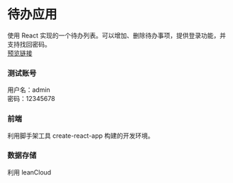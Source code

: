 # 待办应用

使用 React 实现的一个待办列表。可以增加、删除待办事项，提供登录功能，并支持找回密码。  
[预览链接](https://xmxshr.github.io/todolist-react/build/index.html)

### 测试账号
用户名：admin  
密码：12345678

### 前端
利用脚手架工具 create-react-app 构建的开发环境。  

### 数据存储
利用 leanCloud


